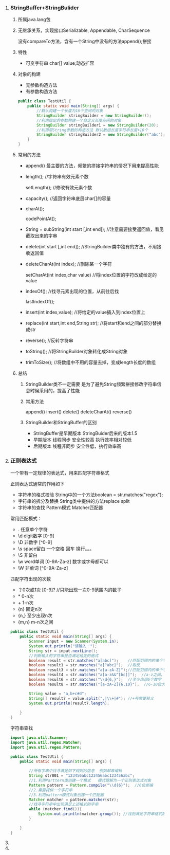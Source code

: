 1. ### **StringBuffer+StringBulider**

   1. 所属java.lang包

   2. 无继承关系，实现接口Serializable, Appendable, CharSequence

      没有compareTo方法，含有一个String中没有的方法append();拼接

   3. 特性

      - 可变字符串 char[] value;动态扩容

   4. 对象的构建

      - 无参数构造方法
      - 有参数构造方法

      ```java
      public class TestUtil {
          public static void main(String[] args) {
              //默认构建一个长度为16个空间的对象
              StringBuilder stringBuilder = new StringBuilder();
              //利用给定的参数构建一个自定义长度空间的对象
              StringBuilder stringBuilder1 = new StringBuilder(20);
              //利用带String参数的构造方法 默认数组长度字符串长度+16个
              StringBuilder stringBuilder2 = new StringBuilder("abc");
          }
      }
      ```

   5. 常用的方法

      - append() 最主要的方法，频繁的拼接字符串的情况下用来提高性能

      - length();    //字符串有效元素个数

        setLength();  //修改有效元素个数

      - capacity();  //返回字符串底层char[]的容量

      - charAt();

        codePointAt();

      - String = subString(int start [,int end]);  //注意需要接受返回值，看见截取出来的字串

      - delete(int start [,int end]);  //StringBuilder类中独有的方法，不用接收返回值

      - deleteCharAt(int index);    //删除某一个字符

        setCharAt(int index,char value)  //将index位置的字符改成给定的value

      - indexOf();   //找寻元素出现的位置，从前往后找

        lastIndexOf();

      - insert(int index,value);   //将给定的value插入到index位置上

      - replace(int start,int end,String str); //将start和end之间的部分替换成str

      - reverse();  //反转字符串

      - toString();  //将StringBuilder对象转化成String对象

      - trimToSize();  //将数组中不用的容量去掉，变成length长度的数组

   6. 总结

      1. StringBuilder类不一定需要 是为了避免String频繁拼接修改字符串信息时候采用的，提高了性能

      2. 常用方法

         append()  insert()  delete()  deleteCharAt()   reverse()

      3. StringBuilder和StringBuffer的区别

         - StringBuffer是早期版本 StringBuider后来的版本1.5
         - 早期版本 线程同步  安全性较高 执行效率相对较低
         - 后期版本 线程非同步  安全性低，执行效率高

2. ### **正则表达式**

   一个带有一定规律的表达式，用来匹配字符串格式

   正则表达式通常的作用如下

   - 字符串的格式校验          String中的一个方法boolean = str.matches("regex");
   - 字符串的拆分及替换       String类中提供的方法replace split
   - 字符串的查找                  Pattern模式     Matcher匹配器

   常用匹配模式：

   - .  任意单个字符
   - \d    digit数字 [0-9]
   - \D    非数字  \[^0-9]
   - \s     space留白  一个空格  回车 换行。。。
   - \S    非留白
   - \w    word单词  [0-9A-Za-z]  数字或字母都可以
   - \W   非单词   \[^0-9A-Za-z]

   匹配字符出现的次数

   - ？0次或1次   [0-9]?    //只能出现一次0-9范围内的数子
   - \*  0-n次
   - \+ 1-n次
   - {n}  固定n次
   - {n,}  至少出现n次 
   - {m,n} m-n次之间

   ```java
   public class TestUtil {
       public static void main(String[] args) {
           Scanner input = new Scanner(System.in);
           System.out.println("请输入：");
           String str = input.nextLine();
           //判断输入的字符串是否满足给定的格式
           boolean result = str.matches("a[abc]");    //匹配范围内的单个字符
           boolean result1 = str.matches("a[^abc]");  //取反
           boolean result3 = str.matches("a[a-zA-Z]");//匹配范围内的单个字符
           boolean result4 = str.matches("a[a-z&&^[bc]]");  //a-z之间，不能是b和c
           boolean result6 = str.matches("\\d{6,}");  //至少出现6个数字
           boolean result8 = str.matches("[a-zA-Z]{6,10}");  //6-10位大小写字母
   
           String value = "a,b+c#d";
           String[] result7 = value.split(",|\\+|#"); //+号需要转义
           System.out.println(result7.length);
           
       }
   }
   ```

   

   字符串查找

   ```java
   import java.util.Scanner;
   import java.util.regex.Matcher;
   import java.util.regex.Pattern;
   
   public class TestUtil {
       public static void main(String[] args) {
           
           //所有字串中找寻满足如下规则的信息  例如邮政编码
           String str001 = "123456abc123456abc123456abc";
           //1.利用Parttern类创建一个模式   模式理解为一个正则表达式对象
           Pattern pattern = Pattern.compile("\\d{6}");  //6位邮编
           //2.需要提供一个字符串
           //3.利用pattern模式对象创建一个匹配器
           Matcher matcher = pattern.matcher(str);
           //找寻字符串中出现满足上述格式的字串
           while (matcher.find()){
               System.out.println(matcher.group()); //找到满足字符串格式的那一串文字
           }
   
       }
   }
   ```

   

3. 

4. 